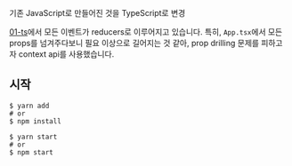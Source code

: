 기존 JavaScript로 만들어진 것을 TypeScript로 변경

[01-ts](https://github.com/howdy-mj/tp-movie-app/tree/master/01-ts)에서 모든 이벤트가 reducers로 이루어지고 있습니다.
특히, `App.tsx`에서 모든 props를 넘겨주다보니 필요 이상으로 길어지는 것 같아, prop drilling 문제를 피하고자 context api를 사용했습니다.

## 시작

```shell
$ yarn add
# or
$ npm install

$ yarn start
# or
$ npm start
```

